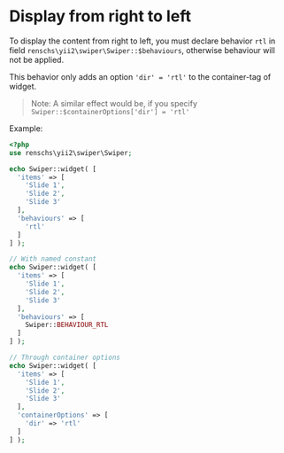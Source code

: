 # Display from right to left

To display the content from right to left, you must declare
behavior `rtl` in field `renschs\yii2\swiper\Swiper::$behaviours`, 
otherwise behaviour will not be applied.

This behavior only adds an option `'dir' = 'rtl'` to the container-tag of widget.

> Note: A similar effect would be, if you specify `Swiper::$containerOptions['dir'] = 'rtl'`

Example:

```PHP
<?php
use renschs\yii2\swiper\Swiper;

echo Swiper::widget( [
  'items' => [
    'Slide 1',
    'Slide 2',
    'Slide 3'
  ],
  'behaviours' => [
    'rtl'
  ]
] );

// With named constant
echo Swiper::widget( [
  'items' => [
    'Slide 1',
    'Slide 2',
    'Slide 3'
  ],
  'behaviours' => [
    Swiper::BEHAVIOUR_RTL
  ]
] );

// Through container options
echo Swiper::widget( [
  'items' => [
    'Slide 1',
    'Slide 2',
    'Slide 3'
  ],
  'containerOptions' => [
    'dir' => 'rtl'
  ]
] );
```
